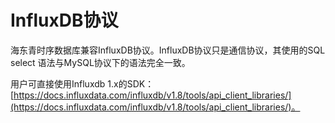 # InfluxDB协议

海东青时序数据库兼容InfluxDB协议。InfluxDB协议只是通信协议，其使用的SQL select 语法与MySQL协议下的语法完全一致。

用户可直接使用Influxdb 1.x的SDK：[https://docs.influxdata.com/influxdb/v1.8/tools/api_client_libraries/](https://docs.influxdata.com/influxdb/v1.8/tools/api_client_libraries/)。


